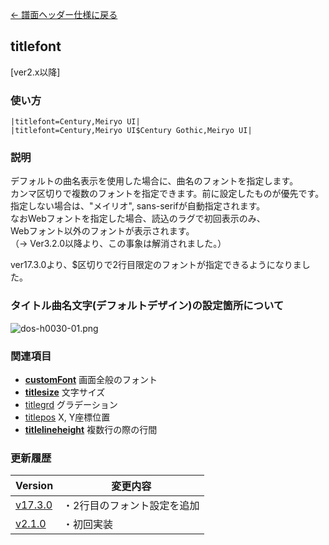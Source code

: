 [← 譜面ヘッダー仕様に戻る](dos_header.html)
## titlefont
[ver2.x以降]

### 使い方
```
|titlefont=Century,Meiryo UI|
|titlefont=Century,Meiryo UI$Century Gothic,Meiryo UI|
```
### 説明
デフォルトの曲名表示を使用した場合に、曲名のフォントを指定します。  
カンマ区切りで複数のフォントを指定できます。前に設定したものが優先です。  
指定しない場合は、"メイリオ", sans-serifが自動指定されます。  
なおWebフォントを指定した場合、読込のラグで初回表示のみ、  
Webフォント以外のフォントが表示されます。  
（→ Ver3.2.0以降より、この事象は解消されました。）  

ver17.3.0より、$区切りで2行目限定のフォントが指定できるようになりました。

### タイトル曲名文字(デフォルトデザイン)の設定箇所について
![dos-h0030-01.png](./wiki/dos-h0030-01.png)

### 関連項目
- [**customFont**](dos-h0020-customFont.html)  画面全般のフォント
- [**titlesize**](dos-h0030-titlesize.html)  文字サイズ
- [titlegrd](dos-h0032-titlegrd.html)  グラデーション
- [titlepos](dos-h0033-titlepos.html)  X, Y座標位置
- [**titlelineheight**](dos-h0034-titlelineheight.html)  複数行の際の行間

### 更新履歴

|Version|変更内容|
|----|----|
|[v17.3.0](https://github.com/cwtickle/danoniplus/releases/tag/v17.3.0)|・2行目のフォント設定を追加|
|[v2.1.0](https://github.com/cwtickle/danoniplus/releases/tag/v2.1.0)|・初回実装|